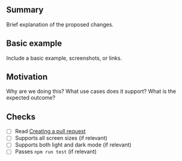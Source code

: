 ## Summary

Brief explanation of the proposed changes.

## Basic example

Include a basic example, screenshots, or links.

## Motivation

Why are we doing this? What use cases does it support? What is the expected outcome?

## Checks

- [ ] Read [Creating a pull request](https://docs.github.com/en/pull-requests/collaborating-with-pull-requests/proposing-changes-to-your-work-with-pull-requests/creating-a-pull-request)
- [ ] Supports all screen sizes (if relevant)
- [ ] Supports both light and dark mode (if relevant)
- [ ] Passes `npm run test` (if relevant)
